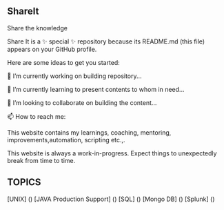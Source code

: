 ## ShareIt
Share the knowledge 


Share It is a ✨ special ✨ repository because its README.md (this file) appears on your GitHub profile.

Here are some ideas to get you started:

🔭 I’m currently working on building repository...

🌱 I’m currently learning to present contents to whom in need...

👯 I’m looking to collaborate on building the content...

📫 How to reach me: 


This website contains my learnings, coaching, mentoring, improvements,automation, scripting etc.,.

This website is always a work-in-progress. Expect things to unexpectedly break from time to time.


## TOPICS

[UNIX] ()
[JAVA Production Support] ()
[SQL] ()
[Mongo DB] ()
[Splunk] ()

